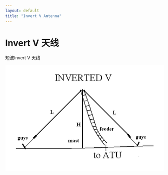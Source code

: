 ```yaml
---
layout: default
title: "Invert V Antenna"
---
```




# Invert V 天线

短波Invert V 天线


<img src="/images/invertedv.gif" align="right">

